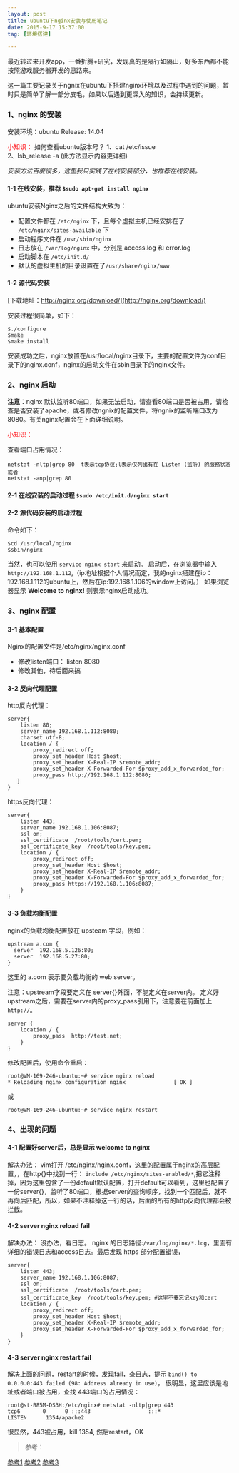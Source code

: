 ```yaml
---
layout: post
title: ubuntu下nginx安装与使用笔记
date: 2015-9-17 15:37:00
tag: [环境搭建]

---
```


最近转过来开发app，一番折腾+研究，发现真的是隔行如隔山，好多东西都不能按照游戏服务器开发的思路来。

这一篇主要记录关于ngnix在ubuntu下搭建nginx环境以及过程中遇到的问题，暂时只是简单了解一部分皮毛，如果以后遇到更深入的知识，会持续更新。

<!-- more -->

### 1、nginx 的安装
安装环境：ubuntu Release: 14.04

<font color="#FF090f"> 小知识：</font>
如何查看ubuntu版本号？
1、cat /etc/issue  
2、lsb_release -a (此方法显示内容更详细)

*安装方法百度很多，这里我只实践了在线安装部分，也推荐在线安装。*

#### 1-1 在线安装，推荐 `$sudo apt-get install nginx`

ubuntu安装Nginx之后的文件结构大致为：
- 配置文件都在 `/etc/nginx` 下，且每个虚拟主机已经安排在了 `/etc/nginx/sites-available` 下
- 启动程序文件在	`/usr/sbin/nginx`
- 日志放在 `/var/log/nginx`	中，分别是 access.log 和 error.log
- 启动脚本在 `/etc/init.d/`
- 默认的虚拟主机的目录设置在了`/usr/share/nginx/www`

#### 1-2 源代码安装
[下载地址：http://nginx.org/download/](http://nginx.org/download/)

安装过程很简单，如下：
```shell
$./configure
$make
$make install
```
安装成功之后，nginx放置在/usr/local/nginx目录下，主要的配置文件为conf目录下的nginx.conf，nginx的启动文件在sbin目录下的nginx文件。

### 2、nginx 启动
**注意**：nginx 默认监听80端口，如果无法启动，请查看80端口是否被占用，请检查是否安装了apache，或者修改ngnix的配置文件，将ngnix的监听端口改为8080。有关nginx配置会在下面详细说明。

<font color="#FF090f">小知识：</font>

查看端口占用情况：
```shell
netstat -nltp|grep 80  t表示tcp协议;l表示仅列出有在 Listen (监听) 的服務状态
或者
netstat -anp|grep 80
```

#### 2-1 在线安装的启动过程 `$sudo /etc/init.d/nginx start`

#### 2-2 源代码安装的启动过程
命令如下：
```shell
$cd /usr/local/nginx
$sbin/nginx
```

当然，也可以使用 `service nginx start` 来启动。
启动后，在浏览器中输入 `http://192.168.1.112`,（ip地址根据个人情况而定，我的nginx搭建在ip：192.168.1.112的ubuntu上，然后在ip:192.168.1.106的window上访问。） 
如果浏览器显示 **Welcome to nginx!** 则表示nginx启动成功。

### 3、nginx 配置

#### 3-1 基本配置
Nginx的配置文件是/etc/nginx/nginx.conf

- 修改listen端口： listen 8080
- 修改其他，待后面来搞

#### 3-2 反向代理配置

http反向代理：

```nginx
server{
	listen 80;
	server_name 192.168.1.112:8080;
	charset utf-8;
	location / {
		proxy_redirect off;
		proxy_set_header Host $host;
		proxy_set_header X-Real-IP $remote_addr;
		proxy_set_header X-Forwarded-For $proxy_add_x_forwarded_for;
		proxy_pass http://192.168.1.112:8080;
   }
}
```

https反向代理：
```nginx
server{
	listen 443;
	server_name 192.168.1.106:8087;
	ssl on;
	ssl_certificate  /root/tools/cert.pem;
	ssl_certificate_key  /root/tools/key.pem;
	location / {
		proxy_redirect off;
		proxy_set_header Host $host;
		proxy_set_header X-Real-IP $remote_addr;
		proxy_set_header X-Forwarded-For $proxy_add_x_forwarded_for;
		proxy_pass https://192.168.1.106:8087;
	}
}
```

#### 3-3 负载均衡配置
nginx的负载均衡配置放在 upsteam 字段，例如：
```nginx
upstream a.com {
  server  192.168.5.126:80;
  server  192.168.5.27:80;
}
```
这里的 a.com 表示要负载均衡的 web server。

注意：upstream字段要定义在 server{}外面，不能定义在server内。
定义好upstream之后，需要在server内的proxy_pass引用下，注意要在前面加上 `http://`。

```nginx
server {
	location / {
		proxy_pass  http://test.net;
	}
}
```

修改配置后，使用命令重启：
```shell
root@VM-169-246-ubuntu:~# service nginx reload
* Reloading nginx configuration nginx 				[ OK ]
```
或
```shell
root@VM-169-246-ubuntu:~# service nginx restart
```

### 4、出现的问题

#### 4-1 配置好server后，总是显示 welcome to nginx
解决办法：
vim打开 /etc/nginx/nginx.conf，这里的配置属于nginx的高层配置，，在http{}中找到一行：
`include /etc/nginx/sites-enabled/*`,把它注释掉，因为这里包含了一份default默认配置，打开default可以看到，这里也配置了一份server{}，监听了80端口，根据server的查询顺序，找到一个匹配后，就不再向后匹配，所以，如果不注释掉这一行的话，后面的所有的http反向代理都会被拦截。

#### 4-2 server nginx reload fail
解决办法：
没办法，看日志。 nginx 的日志路径:`/var/log/nginx/*.log`，里面有详细的错误日志和access日志。最后发现 https 部分配置错误，
```nginx
server{
    listen 443;
    server_name 192.168.1.106:8087;
    ssl on;
    ssl_certificate  /root/tools/cert.pem;
    ssl_certificate_key  /root/tools/key.pem; #这里不要忘记key和cert
    location / {
        proxy_redirect off;
        proxy_set_header Host $host;
        proxy_set_header X-Real-IP $remote_addr;
        proxy_set_header X-Forwarded-For $proxy_add_x_forwarded_for;
    }
}
```

#### 4-3 server nginx restart fail
解决上面的问题，restart的时候，发现fail，查日志，提示 `bind() to 0.0.0.0:443 failed (98: Address already in use)`，
很明显，这里应该是地址或者端口被占用，查找 443端口的占用情况：

```shell
root@st-B85M-DS3H:/etc/nginx# netstat -nltp|grep 443
tcp6       0      0 :::443                  :::*                    LISTEN      1354/apache2
```
很显然，443被占用，kill 1354, 然后restart，OK

>参考：

[参考1](http://www.cnblogs.com/languoliang/archive/2013/04/01/nginx.html "这里")
[参考2](http://freeloda.blog.51cto.com/2033581/1288553 "这里")
[参考3](http://www.cnblogs.com/xiaogangqq123/archive/2011/03/02/1969006.html "这里")